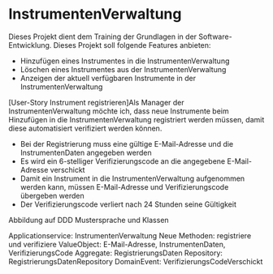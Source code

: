 # InstrumentenVerwaltung
Dieses Projekt dient dem Training der Grundlagen in der Software-Entwicklung.
Dieses Projekt soll folgende Features anbieten: 
* Hinzufügen eines Instrumentes in die InstrumentenVerwaltung
* Löschen eines Instrumentes aus der InstrumentenVerwaltung
* Anzeigen der aktuell verfügbaren Instrumente in der InstrumentenVerwaltung

[User-Story Instrument registrieren]Als Manager der InstrumentenVerwaltung möchte ich, dass neue Instrumente beim Hinzufügen in die InstrumentenVerwaltung registriert werden müssen, damit diese automatisiert verifiziert werden können. 
* Bei der Registrierung muss eine gültige E-Mail-Adresse und die InstrumentenDaten angegeben werden
* Es wird ein 6-stelliger Verifizierungscode an die angegebene E-Mail-Adresse verschickt
* Damit ein Instrument in die InstrumentenVerwaltung aufgenommen werden kann, müssen E-Mail-Adresse und Verifizierungscode übergeben werden
* Der Verifizierungscode verliert nach 24 Stunden seine Gültigkeit


Abbildung auf DDD Mustersprache und Klassen

Applicationservice: InstrumentenVerwaltung
    Neue Methoden: registriere und verifiziere
ValueObject: E-Mail-Adresse, InstrumentenDaten, VerifizierungsCode
Aggregate: RegistrierungsDaten
Repository: RegistrierungsDatenRepository
DomainEvent: VerifizierungsCodeVerschickt